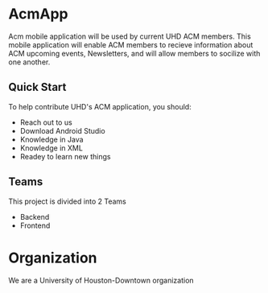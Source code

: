 # AcmApp
Acm mobile application will be used by current UHD ACM members. This mobile application will enable ACM members to recieve information about ACM upcoming events, Newsletters, and will allow members
to socilize with one another. 

## Quick Start
To help contribute UHD's ACM application, you should:
- Reach out to us
- Download Android Studio
- Knowledge in Java
- Knowledge in XML
- Readey to learn new things

## Teams
This project is divided into 2 Teams
- Backend 
- Frontend

# Organization
We are a University of Houston-Downtown organization


